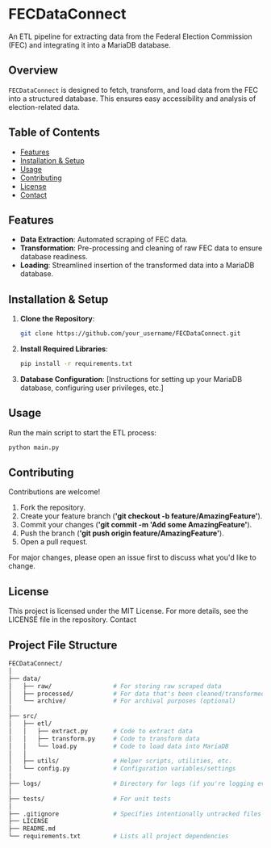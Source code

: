 # FECDataConnect

An ETL pipeline for extracting data from the Federal Election Commission (FEC) and integrating it into a MariaDB database.

## Overview

`FECDataConnect` is designed to fetch, transform, and load data from the FEC into a structured database. This ensures easy accessibility and analysis of election-related data.

## Table of Contents

- [Features](#features)
- [Installation & Setup](#installation--setup)
- [Usage](#usage)
- [Contributing](#contributing)
- [License](#license)
- [Contact](#contact)

## Features

- **Data Extraction**: Automated scraping of FEC data.
- **Transformation**: Pre-processing and cleaning of raw FEC data to ensure database readiness.
- **Loading**: Streamlined insertion of the transformed data into a MariaDB database.

## Installation & Setup

1. **Clone the Repository**:
    ```bash
    git clone https://github.com/your_username/FECDataConnect.git
    ```
2. **Install Required Libraries**:
    ```bash
    pip install -r requirements.txt
    ```
3. **Database Configuration**:
    [Instructions for setting up your MariaDB database, configuring user privileges, etc.]

## Usage

Run the main script to start the ETL process:

```bash
python main.py
```

## Contributing
Contributions are welcome!

1. Fork the repository.
2. Create your feature branch (**'git checkout -b feature/AmazingFeature'**).
3. Commit your changes (**'git commit -m 'Add some AmazingFeature'**).
4. Push the branch (**'git push origin feature/AmazingFeature'**).
5. Open a pull request.

For major changes, please open an issue first to discuss what you'd like to change.

## License

This project is licensed under the MIT License. For more details, see the LICENSE file in the repository.
Contact

## Project File Structure
```bash
FECDataConnect/
│
├── data/
│   ├── raw/                 # For storing raw scraped data
│   ├── processed/           # For data that's been cleaned/transformed
│   └── archive/             # For archival purposes (optional)
│
├── src/
│   ├── etl/
│   │   ├── extract.py       # Code to extract data
│   │   ├── transform.py     # Code to transform data
│   │   └── load.py          # Code to load data into MariaDB
│   │
│   ├── utils/               # Helper scripts, utilities, etc.
│   └── config.py            # Configuration variables/settings
│
├── logs/                    # Directory for logs (if you're logging events/errors)
│
├── tests/                   # For unit tests
│
├── .gitignore               # Specifies intentionally untracked files to ignore
├── LICENSE
├── README.md
└── requirements.txt         # Lists all project dependencies
```
